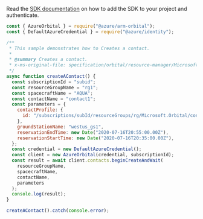 Read the [SDK documentation](https://github.com/Azure/azure-sdk-for-js/blob/%40azure%2Farm-orbital_1.0.0/sdk/orbital/arm-orbital/README.md) on how to add the SDK to your project and authenticate.

```javascript
const { AzureOrbital } = require("@azure/arm-orbital");
const { DefaultAzureCredential } = require("@azure/identity");

/**
 * This sample demonstrates how to Creates a contact.
 *
 * @summary Creates a contact.
 * x-ms-original-file: specification/orbital/resource-manager/Microsoft.Orbital/stable/2022-03-01/examples/ContactCreate.json
 */
async function createAContact() {
  const subscriptionId = "subid";
  const resourceGroupName = "rg1";
  const spacecraftName = "AQUA";
  const contactName = "contact1";
  const parameters = {
    contactProfile: {
      id: "/subscriptions/subId/resourceGroups/rg/Microsoft.Orbital/contactProfiles/AQUA_DIRECTPLAYBACK_WITH_UPLINK",
    },
    groundStationName: "westus_gs1",
    reservationEndTime: new Date("2020-07-16T20:55:00.00Z"),
    reservationStartTime: new Date("2020-07-16T20:35:00.00Z"),
  };
  const credential = new DefaultAzureCredential();
  const client = new AzureOrbital(credential, subscriptionId);
  const result = await client.contacts.beginCreateAndWait(
    resourceGroupName,
    spacecraftName,
    contactName,
    parameters
  );
  console.log(result);
}

createAContact().catch(console.error);
```
